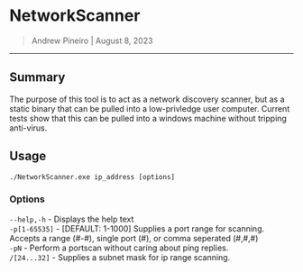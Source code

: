 # NetworkScanner
> Andrew Pineiro | August 8, 2023
---

## Summary
The purpose of this tool is to act as a network discovery scanner, but as a static binary that can be pulled into a low-privledge user computer. Current tests show that this can be pulled into a windows machine without tripping anti-virus.

## Usage

`./NetworkScanner.exe ip_address [options]` 

### Options
`--help,-h` - Displays the help text \
`-p[1-65535]` - [DEFAULT: 1-1000] Supplies a port range for scanning. Accepts a range (#-#), single port (#), or comma seperated (#,#,#) \
`-pN` - Perform a portscan without caring about ping replies. \
`/[24...32]` - Supplies a subnet mask for ip range scanning.